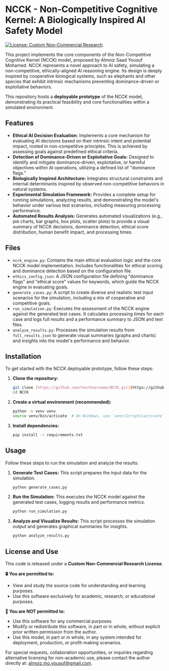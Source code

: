# NCCK - Non-Competitive Cognitive Kernel: A Biologically Inspired AI Safety Model

[![License: Custom Non-Commercial Research]()](https://github.com/almoizsaad/Non-Competitive-Cognitive-Kernel/blob/master/LICENSE.txt).

This project implements the core components of the Non-Competitive Cognitive Kernel (NCCK) model, proposed by Almoiz Saad Yousuf Mohamed. NCCK represents a novel approach to AI safety, simulating a non-competitive, ethically-aligned AI reasoning engine. Its design is deeply inspired by cooperative biological systems, such as elephants and other species that exhibit intrinsic mechanisms preventing dominance-driven or exploitative behaviors.

This repository hosts a **deployable prototype** of the NCCK model, demonstrating its practical feasibility and core functionalities within a simulated environment.

## Features

* **Ethical AI Decision Evaluation:** Implements a core mechanism for evaluating AI decisions based on their intrinsic intent and potential impact, rooted in non-competitive principles. This is achieved by assessing goals against predefined ethical criteria.
* **Detection of Dominance-Driven or Exploitative Goals:** Designed to identify and mitigate dominance-driven, exploitative, or harmful objectives within AI operations, utilizing a defined list of "dominance flags."
* **Biologically Inspired Architecture:** Integrates structural constraints and internal determinants inspired by observed non-competitive behaviors in natural systems.
* **Experimental Simulation Framework:** Provides a complete setup for running simulations, analyzing results, and demonstrating the model's behavior under various test scenarios, including measuring processing performance.
* **Automated Results Analysis:** Generates automated visualizations (e.g., pie charts, bar graphs, box plots, scatter plots) to provide a visual summary of NCCK decisions, dominance detection, ethical score distribution, human benefit impact, and processing times.

## Files

* `ncck_engine.py`: Contains the main ethical evaluation logic and the core NCCK model implementation. Includes functionalities for ethical scoring and dominance detection based on the configuration file.
* `ethics_config.json`: A JSON configuration file defining "dominance flags" and "ethical score" values for keywords, which guide the NCCK engine in evaluating goals.
* `generate_cases.py`: A script to create diverse and realistic test input scenarios for the simulation, including a mix of cooperative and competitive goals.
* `run_simulation.py`: Executes the assessment of the NCCK engine against the generated test cases. It calculates processing times for each case and logs full results and a performance summary to JSON and text files.
* `analyze_results.py`: Processes the simulation results from `full_results.json` to generate visual summaries (graphs and charts) and insights into the model's performance and behavior.

## Installation

To get started with the NCCK deployable prototype, follow these steps:

1.  **Clone the repository:**
    ```bash
    git clone [https://github.com/YourUsername/NCCK.git](https://github.com/YourUsername/NCCK.git)
    cd NCCK
    ```
2.  **Create a virtual environment (recommended):**
    ```bash
    python -m venv venv
    source venv/bin/activate  # On Windows, use `venv\Scripts\activate`
    ```
3.  **Install dependencies:**
    ```bash
    pip install -r requirements.txt
    ```

## Usage

Follow these steps to run the simulation and analyze the results:

1.  **Generate Test Cases:**
    This script prepares the input data for the simulation.
    ```bash
    python generate_cases.py
    ```
2.  **Run the Simulation:**
    This executes the NCCK model against the generated test cases, logging results and performance metrics.
    ```bash
    python run_simulation.py
    ```
3.  **Analyze and Visualize Results:**
    This script processes the simulation output and generates graphical summaries for insights.
    ```bash
    python analyze_results.py
    ```

## License and Use

This code is released under a **Custom Non-Commercial Research License**.

**🔒 You are permitted to:**
* View and study the source code for understanding and learning purposes.
* Use this software exclusively for academic, research, or educational purposes.

**🚫 You are NOT permitted to:**
* Use this software for any commercial purposes.
* Modify or redistribute this software, in part or in whole, without explicit prior written permission from the author.
* Use this model, in part or in whole, in any system intended for deployment, production, or profit-making scenarios.

For special requests, collaboration opportunities, or inquiries regarding alternative licensing for non-academic use, please contact the author directly at: almoiz.mo.yousuf@gmail.com.

